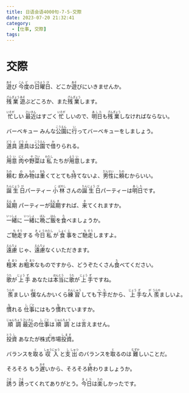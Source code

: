 ```yaml
---
title: 日语会语4000句-7-5-交際
date: 2023-07-20 21:32:41
category:
  - [仕事, 交際]
tags:
---
```


# 交際

<ruby>遊<rt>あそ</rt>び</ruby>
<ruby>今<rt>こん</rt>度<rt>ど</rt>の<rt></rt>日<rt>にち</rt>曜<rt>よう</rt>日<rt>び</rt>、どこか<rt></rt>遊<rt>あそ</rt>びにいきませんか。</ruby>

<ruby>残<rt>ざん</rt>業<rt>ぎょう</rt></ruby>
<ruby>遊<rt>あそ</rt>ぶどころか、また<rt></rt>残<rt>ざん</rt>業<rt>ぎょう</rt>します。</ruby>

<ruby>忙<rt>いそが</rt>しい</ruby>
<ruby>最<rt>さい</rt>近<rt>きん</rt>はすごく<rt></rt>忙<rt>いそが</rt>しいので、<rt></rt>明日<rt>あした</rt>も<rt></rt>残<rt>ざん</rt>業<rt>ぎょう</rt>しなければならない。</ruby>

<ruby>バーベキュー</ruby>
<ruby>みんな<rt></rt>公<rt>こう</rt>園<rt>えん</rt>に<rt></rt>行<rt>い</rt>ってバーベキューをしましょう。</ruby>

<ruby>道<rt>どう</rt>具<rt>ぐ</rt></ruby>
<ruby>道<rt>どう</rt>具<rt>ぐ</rt>は<rt></rt>公<rt>こう</rt>園<rt>えん</rt>で<rt></rt>借<rt>か</rt>りられる。</ruby>

<ruby>用<rt>よう</rt>意<rt>い</rt></ruby>
<ruby>肉<rt>にく</rt>や<rt></rt>野<rt>や</rt>菜<rt>さい</rt>は<rt></rt>私<rt>わたし</rt>たちが<rt></rt>用<rt>よう</rt>意<rt>い</rt>します。</ruby>

<ruby>頼<rt>たの</rt>む</ruby>
<ruby>飲<rt>の</rt>み<rt></rt>物<rt>もの</rt>は<rt></rt>重<rt>おも</rt>くてとても<rt></rt>持<rt>も</rt>てないよ、<rt></rt>男<rt>だん</rt>性<rt>せい</rt>に<rt></rt>頼<rt>たの</rt>むからいい。</ruby>

<ruby>誕<rt>たん</rt>生<rt>じょう</rt>日<rt>び</rt>パーティー</ruby>
<ruby>小<rt>こ</rt>林<rt>ばやし</rt>さんの<rt></rt>誕<rt>たん</rt>生<rt>じょう</rt>日<rt>び</rt>パーティーは<rt></rt>明日<rt>あした</rt>です。</ruby>

<ruby>延<rt>えん</rt>期<rt>き</rt></ruby>
<ruby>パーティーが<rt></rt>延<rt>えん</rt>期<rt>き</rt>すれば、<rt></rt>来<rt>き</rt>てくれますか。</ruby>

<ruby>一<rt>いっ</rt>緒<rt>しょ</rt>に</ruby>
<ruby>一<rt>いっ</rt>緒<rt>しょ</rt>に<rt></rt>晩<rt>ばん</rt>ご<rt></rt>飯<rt>はん</rt>を<rt></rt>食<rt>た</rt>べましょうか。</ruby>

<ruby>ご<rt></rt>馳<rt>ち</rt>走<rt>そう</rt>する</ruby>
<ruby>今日<rt>きょう</rt>私<rt>わたし</rt>が<rt></rt>食<rt>しょく</rt>事<rt>じ</rt>をご<rt></rt>馳<rt>ち</rt>走<rt>そう</rt>しますよ。</ruby>

<ruby>遠<rt>えん</rt>慮<rt>りょ</rt></ruby>
<ruby>じゃ、<rt></rt>遠<rt>えん</rt>慮<rt>りょ</rt>なくいただきます。</ruby>

<ruby>粗<rt>そ</rt>末<rt>まつ</rt></ruby>
<ruby>お<rt></rt>粗<rt>そ</rt>末<rt>まつ</rt>なものですから、どうぞたくさん<rt></rt>食<rt>た</rt>べてください。</ruby>

<ruby>歌<rt>うた</rt>が<rt></rt>上<rt>じょう</rt>手<rt>ず</rt></ruby>
<ruby>あなたは<rt></rt>本<rt>ほん</rt>当<rt>とう</rt>に<rt></rt>歌<rt>うた</rt>が<rt></rt>上<rt>じょう</rt>手<rt>ず</rt>ですね。</ruby>

<ruby>羨<rt>うらや</rt>ましい</ruby>
<ruby>僕<rt>ぼく</rt>なんかいくら<rt></rt>練<rt>れん</rt>習<rt>しゅう</rt>しても<rt></rt>下<rt>へ</rt>手<rt>た</rt>だから、<rt></rt>上<rt>じょう</rt>手<rt>ず</rt>な<rt></rt>人<rt>が</rt>羨<rt>うらや</rt>ましいよ。</ruby>

<ruby>慣<rt>な</rt>れる</ruby>
<ruby>仕<rt>し</rt>事<rt>ごと</rt>にはもう<rt></rt>慣<rt>な</rt>れていますか。</ruby>

<ruby>順<rt>じゅん</rt>調<rt>ちょう</rt></ruby>
<ruby>最<rt>さい</rt>近<rt>きん</rt>の<rt></rt>仕<rt>し</rt>事<rt>ごと</rt>は<rt></rt>順<rt>じゅん</rt>調<rt>ちょう</rt>とは<rt></rt>言<rt>い</rt>えません。</ruby>

<ruby>投<rt>とう</rt>資<rt>し</rt></ruby>
<ruby>あなたが<rt></rt>株式市場<rt>に</rt>投資<rt>します</rt>。</ruby>

<ruby>バランスを<rt></rt>取<rt>と</rt>る</ruby>
<ruby>収<rt>しゅう</rt>入<rt>にゅう</rt>と<rt></rt>支<rt>し</rt>出<rt>しゅつ</rt>のバランスを<rt></rt>取<rt>と</rt>るのは<rt></rt>難<rt>むずか</rt>しいことだ。</ruby>

<ruby>そろそろ</ruby>
<ruby>もう<rt></rt>遅<rt>おそ</rt>いから、そろそろ<rt></rt>終<rt>お</rt>わりましょうか。</ruby>

<ruby>誘<rt>さそ</rt>う</ruby>
<ruby>誘<rt>さそ</rt>ってくれてありがとう。<rt></rt>今日<rt>きょう</rt>は<rt></rt>楽<rt>たの</rt>しかったです。</ruby>

